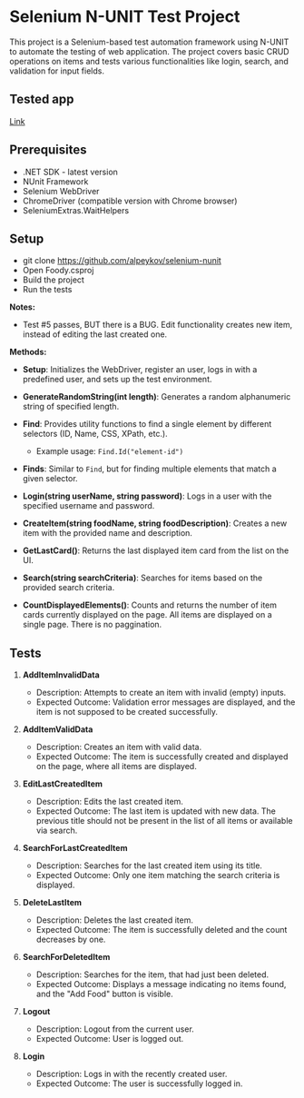 # Selenium N-UNIT Test Project

This project is a Selenium-based test automation framework using N-UNIT to automate the testing of web application. The project covers basic CRUD operations on items and tests various functionalities like login, search, and validation for input fields.

## Tested app
[Link](http://softuni-qa-loadbalancer-2137572849.eu-north-1.elb.amazonaws.com:85/)

## Prerequisites
- .NET SDK - latest version
- NUnit Framework
- Selenium WebDriver
- ChromeDriver (compatible version with Chrome browser)
- SeleniumExtras.WaitHelpers

## Setup
- git clone https://github.com/alpeykov/selenium-nunit
- Open Foody.csproj
- Build the project
- Run the tests

**Notes:**
- Test #5 passes, BUT there is a BUG.
Edit functionality creates new item, instead of editing the last created one.

**Methods:**
- **Setup**: Initializes the WebDriver, register an user, logs in with a predefined user, and sets up the test environment.
  
- **GenerateRandomString(int length)**: Generates a random alphanumeric string of specified length.

- **Find**: Provides utility functions to find a single element by different selectors (ID, Name, CSS, XPath, etc.). 
  - Example usage: `Find.Id("element-id")`

- **Finds**: Similar to `Find`, but for finding multiple elements that match a given selector.

- **Login(string userName, string password)**: Logs in a user with the specified username and password.

- **CreateItem(string foodName, string foodDescription)**: Creates a new item with the provided name and description.

- **GetLastCard()**: Returns the last displayed item card from the list on the UI.

- **Search(string searchCriteria)**: Searches for items based on the provided search criteria.

- **CountDisplayedElements()**: Counts and returns the number of item cards currently displayed on the page. All items are displayed on a single page. There is no paggination.

## Tests

1. **AddItemInvalidData**
   - Description: Attempts to create an item with invalid (empty) inputs.
   - Expected Outcome: Validation error messages are displayed, and the item is not supposed to be created successfully.

2. **AddItemValidData**
   - Description: Creates an item with valid data.
   - Expected Outcome: The item is successfully created and displayed on the page, where all items are displayed.

3. **EditLastCreatedItem**
   - Description: Edits the last created item.
   - Expected Outcome: The last item is updated with new data. The previous title should not be present in the list of all items or available via search.

4. **SearchForLastCreatedItem**
   - Description: Searches for the last created item using its title.
   - Expected Outcome: Only one item matching the search criteria is displayed.

5. **DeleteLastItem**
   - Description: Deletes the last created item.
   - Expected Outcome: The item is successfully deleted and the count decreases by one.

6. **SearchForDeletedItem**
   - Description: Searches for the item, that had just been deleted.
   - Expected Outcome: Displays a message indicating no items found, and the "Add Food" button is visible.

7. **Logout**
   - Description: Logout from the current user.
   - Expected Outcome: User is logged out.
  
8. **Login**
   - Description: Logs in with the recently created user.
   - Expected Outcome: The user is successfully logged in.
